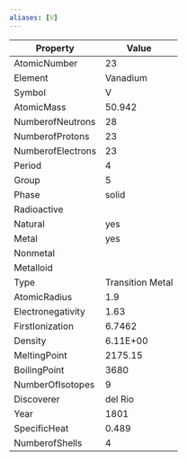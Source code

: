 ```yaml
---
aliases: [V]
---
```


| Property          | Value            |
| ----------------- | ---------------- |
| AtomicNumber      | 23               |
| Element           | Vanadium         |
| Symbol            | V                |
| AtomicMass        | 50.942           |
| NumberofNeutrons  | 28               |
| NumberofProtons   | 23               |
| NumberofElectrons | 23               |
| Period            | 4                |
| Group             | 5                |
| Phase             | solid            |
| Radioactive       |                  |
| Natural           | yes              |
| Metal             | yes              |
| Nonmetal          |                  |
| Metalloid         |                  |
| Type              | Transition Metal |
| AtomicRadius      | 1.9              |
| Electronegativity | 1.63             |
| FirstIonization   | 6.7462           |
| Density           | 6.11E+00         |
| MeltingPoint      | 2175.15          |
| BoilingPoint      | 3680             |
| NumberOfIsotopes  | 9                |
| Discoverer        | del Rio          |
| Year              | 1801             |
| SpecificHeat      | 0.489            |
| NumberofShells    | 4                |
